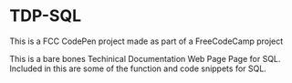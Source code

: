 # TDP-SQL

This is a FCC CodePen project made as part of a FreeCodeCamp project

This is a bare bones Techinical Documentation Web Page Page for SQL. Included in this are some of the function and code snippets for SQL.
